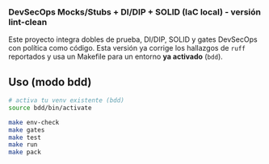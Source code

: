 ### DevSecOps Mocks/Stubs + DI/DIP + SOLID (IaC local) - versión lint-clean

Este proyecto integra dobles de prueba, DI/DIP, SOLID y gates DevSecOps con política como código.
Esta versión ya corrige los hallazgos de `ruff` reportados y usa un Makefile para un entorno **ya activado** (`bdd`).

## Uso (modo bdd)
```bash
# activa tu venv existente (bdd)
source bdd/bin/activate

make env-check
make gates
make test
make run
make pack
```
